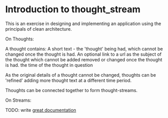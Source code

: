 # Introduction to thought_stream

This is an exercise in designing and implementing an application using the principals of clean architecture.

On Thoughts:

A thought contains:
  A short text - the 'thought' being had, which cannot be changed once the thought is had.
  An optional link to a url as the subject of the thought which cannot be added removed or changed once the thought is had.
  the time of the thought in question

As the original details of a thought cannot be changed, thoughts can be 'refined' adding more thought text at a different time period.

Thoughts can be connected together to form thought-streams.


On Streams:




TODO: write [great documentation](http://jacobian.org/writing/what-to-write/)

